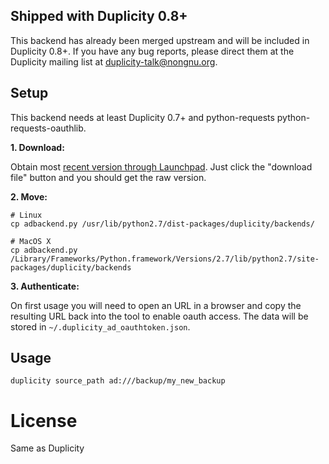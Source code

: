 ## Shipped with Duplicity 0.8+

This backend has already been merged upstream and will be included in Duplicity 0.8+. If you have any bug reports, please direct them at the Duplicity mailing list at duplicity-talk@nongnu.org.


## Setup

This backend needs at least Duplicity 0.7+ and python-requests python-requests-oauthlib.


**1. Download:**

Obtain most [recent version through Launchpad](http://bazaar.launchpad.net/~duplicity-team/duplicity/0.8-series/view/head:/duplicity/backends/adbackend.py). Just click the "download file" button and you should get the raw version.

**2. Move:**
```
# Linux
cp adbackend.py /usr/lib/python2.7/dist-packages/duplicity/backends/

# MacOS X
cp adbackend.py /Library/Frameworks/Python.framework/Versions/2.7/lib/python2.7/site-packages/duplicity/backends
```

**3. Authenticate:**

On first usage you will need to open an URL in a browser and copy the resulting URL back into the tool to enable oauth access. The data will be stored in `~/.duplicity_ad_oauthtoken.json`.


## Usage
```
duplicity source_path ad:///backup/my_new_backup
```

# License

Same as Duplicity
